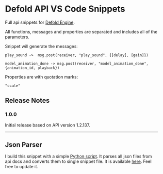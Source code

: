 # Defold API VS Code Snippets


Full api snippets for [Defold Engine](https://www.defold.com/).

All functions, messages and properties are separated and includes all of the parameters. 

Snippet will generate the messages:

`play_sound ->  msg.post(receiver, "play_sound", {[delay], [gain]})`

`model_animation_done -> msg.post(receiver, "model_animation_done", {animation_id, playback})`

Properties are with quotation marks:

`"scale"`

## Release Notes

### 1.0.0

Initial release based on API version 1.2.137. 



-----------------------------------------------------------------------------------------------------------

## Json Parser

I build this snippet with a simple [Python script](https://github.com/selimanac/defold-vsc-snippets/blob/master/scr/defold_json_convert.py). It parses all json files from api docs and converts them to single snippet file. It is available [here](https://github.com/selimanac/defold-vsc-snippets/blob/master/scr/defold_json_convert.py). Feel free to update it. 

